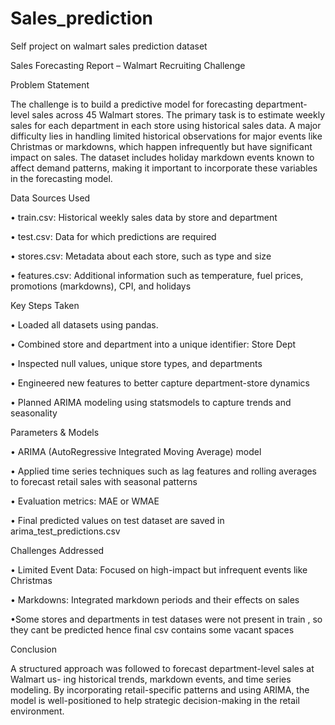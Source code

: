 # Sales_prediction
Self project on walmart sales prediction dataset

Sales Forecasting Report – Walmart Recruiting Challenge  

Problem Statement  

The challenge is to build a predictive model for forecasting department-level sales across
45 Walmart stores. The primary task is to estimate weekly sales for each department in
each store using historical sales data. A major difficulty lies in handling limited historical
observations for major events like Christmas or markdowns, which happen infrequently
but have significant impact on sales. The dataset includes holiday markdown events
known to affect demand patterns, making it important to incorporate these variables in
the forecasting model.

  



Data Sources Used  

• train.csv: Historical weekly sales data by store and department  

• test.csv: Data for which predictions are required  

• stores.csv: Metadata about each store, such as type and size  

• features.csv: Additional information such as temperature, fuel prices, promotions
(markdowns), CPI, and holidays  




    

Key Steps Taken  

• Loaded all datasets using pandas.  

• Combined store and department into a unique identifier: Store Dept  

• Inspected null values, unique store types, and departments  

• Engineered new features to better capture department-store dynamics  

• Planned ARIMA modeling using statsmodels to capture trends and seasonality  
 



    

Parameters & Models  

• ARIMA (AutoRegressive Integrated Moving Average) model  

• Applied time series techniques such as lag features and rolling averages to forecast
retail sales with seasonal patterns  

• Evaluation metrics: MAE or WMAE  

• Final predicted values on test dataset are saved in arima_test_predictions.csv  



  

Challenges Addressed  

• Limited Event Data: Focused on high-impact but infrequent events like Christmas  

• Markdowns: Integrated markdown periods and their effects on sales  

•Some stores and departments in test datases were not present in train , so they cant be predicted hence final csv contains some vacant spaces  


Conclusion  

A structured approach was followed to forecast department-level sales at Walmart us-
ing historical trends, markdown events, and time series modeling. By incorporating
retail-specific patterns and using ARIMA, the model is well-positioned to help strategic
decision-making in the retail environment.
